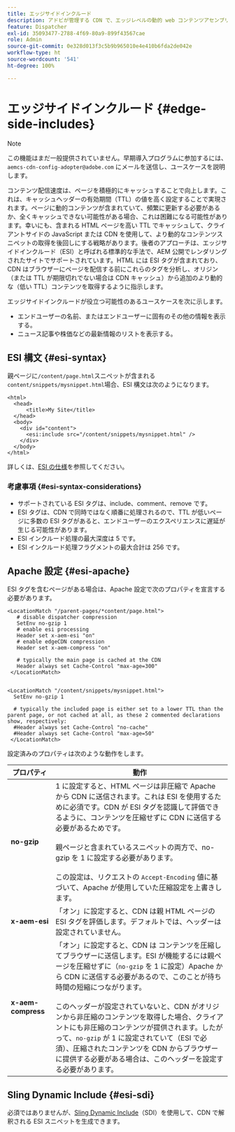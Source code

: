```yaml
---
title: エッジサイドインクルード
description: アドビが管理する CDN で、エッジレベルの動的 web コンテンツアセンブリ用のマークアップ言語であるエッジサイドインクルード（ESI）がサポートされるようになりました。
feature: Dispatcher
exl-id: 35093477-2788-4f69-80a9-899f43567cae
role: Admin
source-git-commit: 0e328d013f3c5b9b965010e4e410b6fda2de042e
workflow-type: ht
source-wordcount: '541'
ht-degree: 100%

---
```


# エッジサイドインクルード {#edge-side-includes}

>[!NOTE]
>この機能はまだ一般提供されていません。早期導入プログラムに参加するには、`aemcs-cdn-config-adopter@adobe.com` にメールを送信し、ユースケースを説明します。

コンテンツ配信速度は、ページを積極的にキャッシュすることで向上します。これは、キャッシュヘッダーの有効期間（TTL）の値を高く設定することで実現されます。ページに動的コンテンツが含まれていて、頻繁に更新する必要があるか、全くキャッシュできない可能性がある場合、これは困難になる可能性があります。幸いにも、含まれる HTML ページを高い TTL でキャッシュして、クライアントサイドの JavaScript または CDN を使用して、より動的なコンテンツスニペットの取得を後回しにする戦略があります。後者のアプローチは、エッジサイドインクルード（ESI）と呼ばれる標準的な手法で、AEM 公開でレンダリングされたサイトでサポートされています。HTML には ESI タグが含まれており、CDN はブラウザーにページを配信する前にこれらのタグを分析し、オリジン（または TTL が期限切れでない場合は CDN キャッシュ）から追加のより動的な（低い TTL）コンテンツを取得するように指示します。

エッジサイドインクルードが役立つ可能性のあるユースケースを次に示します。

* エンドユーザーの名前、またはエンドユーザーに固有のその他の情報を表示する。
* ニュース記事や株価などの最新情報のリストを表示する。

## ESI 構文 {#esi-syntax}

親ページに`/content/page.html`スニペットが含まれる`content/snippets/mysnippet.html`場合、ESI 構文は次のようになります。

```
<html>
  <head>
      <title>My Site</title>
  </head>
  <body>
    <div id="content">
      <esi:include src="/content/snippets/mysnippet.html" />
    </div>
  </body>
</html>
```

詳しくは、[ESI の仕様](https://www.w3.org/TR/esi-lang/)を参照してください。

### 考慮事項 {#esi-syntax-considerations}

* サポートされている ESI タグは、include、comment、remove です。
* ESI タグは、CDN で同時ではなく順番に処理されるので、TTL が低いページに多数の ESI タグがあると、エンドユーザーのエクスペリエンスに遅延が生じる可能性があります。
* ESI インクルード処理の最大深度は 5 です。
* ESI インクルード処理フラグメントの最大合計は 256 です。


## Apache 設定 {#esi-apache}

ESI タグを含むページがある場合は、Apache 設定で次のプロパティを宣言する必要があります。

```
<LocationMatch "/parent-pages/*content/page.html">
   # disable dispatcher compression
   SetEnv no-gzip 1
   # enable esi processing 
   Header set x-aem-esi "on"
   # enable edgeCDN compression
   Header set x-aem-compress "on"

   # typically the main page is cached at the CDN
   Header always set Cache-Control "max-age=300"
 </LocationMatch>


<LocationMatch "/content/snippets/mysnippet.html">
  SetEnv no-gzip 1

  # typically the included page is either set to a lower TTL than the parent page, or not cached at all, as these 2 commented declarations show, respectively:
  #Header always set Cache-Control "no-cache"
  #Header always set Cache-Control "max-age=50"
 </LocationMatch> 
```

設定済みのプロパティは次のような動作をします。

| プロパティ | 動作 |
|-----------|--------------------------|
| **no-gzip** | 1 に設定すると、HTML ページは非圧縮で Apache から CDN に送信されます。これは ESI を使用するために必須です。CDN が ESI タグを認識して評価できるように、コンテンツを圧縮せずに CDN に送信する必要があるためです。<br/><br/>親ページと含まれているスニペットの両方で、no-gzip を 1 に設定する必要があります。<br/><br/>この設定は、リクエストの `Accept-Encoding` 値に基づいて、Apache が使用していた圧縮設定を上書きします。 |
| **x-aem-esi** | 「オン」に設定すると、CDN は親 HTML ページの ESI タグを評価します。デフォルトでは、ヘッダーは設定されていません。 |
| **x-aem-compress** | 「オン」に設定すると、CDN は コンテンツを圧縮してブラウザーに送信します。ESI が機能するには親ページを圧縮せずに（`no-gzip` を 1 に設定）Apache から CDN に送信する必要があるので、このことが待ち時間の短縮につながります。<br/><br/>このヘッダーが設定されていないと、CDN がオリジンから非圧縮のコンテンツを取得した場合、クライアントにも非圧縮のコンテンツが提供されます。したがって、`no-gzip` が 1 に設定されていて（ESI で必須）、圧縮されたコンテンツを CDN からブラウザーに提供する必要がある場合は、このヘッダーを設定する必要があります。 |

## Sling Dynamic Include {#esi-sdi}

必須ではありませんが、[Sling Dynamic Include](https://sling.apache.org/documentation/bundles/dynamic-includes.html)（SDI）を使用して、CDN で解釈される ESI スニペットを生成できます。
